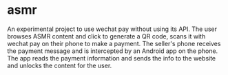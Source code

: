 # asmr

An experimental project to use wechat pay without using its API. The user browses ASMR content and click to generate a QR code, scans it with wechat pay on their phone to make a payment. The seller's phone receives the payment message and is intercepted by an Android app on the phone. The app reads the payment information and sends the info to the website and unlocks the content for the user. 
